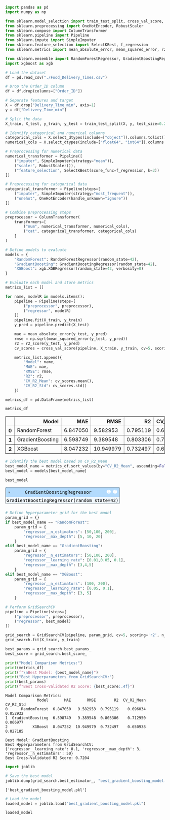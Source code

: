 ```python
import pandas as pd
import numpy as np

from sklearn.model_selection import train_test_split, cross_val_score, GridSearchCV
from sklearn.preprocessing import OneHotEncoder, RobustScaler
from sklearn.compose import ColumnTransformer
from sklearn.pipeline import Pipeline
from sklearn.impute import SimpleImputer
from sklearn.feature_selection import SelectKBest, f_regression
from sklearn.metrics import mean_absolute_error, mean_squared_error, r2_score

from sklearn.ensemble import RandomForestRegressor, GradientBoostingRegressor
import xgboost as xgb
```


```python
# Load the dataset
df = pd.read_csv("./Food_Delivery_Times.csv")
```


```python
# Drop the Order_ID column
df = df.drop(columns=["Order_ID"])

# Separate features and target
X = df.drop("Delivery_Time_min", axis=1)
y = df["Delivery_Time_min"]
```


```python
# Split the data
X_train, X_test, y_train, y_test = train_test_split(X, y, test_size=0.2, random_state=42)
```


```python
# Identify categorical and numerical columns
categorical_cols = X.select_dtypes(include=["object"]).columns.tolist()
numerical_cols = X.select_dtypes(include=["float64", "int64"]).columns.tolist()
```


```python
# Preprocessing for numerical data
numerical_transformer = Pipeline([
    ("imputer", SimpleImputer(strategy="mean")),
    ("scaler", RobustScaler()),
    ("feature_selection", SelectKBest(score_func=f_regression, k=3))
])

# Preprocessing for categorical data
categorical_transformer = Pipeline(steps=[
    ("imputer", SimpleImputer(strategy="most_frequent")),
    ("onehot", OneHotEncoder(handle_unknown="ignore"))
])
```


```python
# Combine preprocessing steps
preprocessor = ColumnTransformer(
    transformers=[
        ("num", numerical_transformer, numerical_cols),
        ("cat", categorical_transformer, categorical_cols)
    ]
)
```


```python
# Define models to evaluate
models = {
    "RandomForest": RandomForestRegressor(random_state=42),
    "GradientBoosting": GradientBoostingRegressor(random_state=42),
    "XGBoost": xgb.XGBRegressor(random_state=42, verbosity=0)
}
```


```python
# Evaluate each model and store metrics
metrics_list = []

for name, modelR in models.items():
    pipeline = Pipeline(steps=[
        ("preprocessor", preprocessor),
        ("regressor", modelR)
    ])
    pipeline.fit(X_train, y_train)
    y_pred = pipeline.predict(X_test)

    mae = mean_absolute_error(y_test, y_pred)
    rmse = np.sqrt(mean_squared_error(y_test, y_pred))
    r2 = r2_score(y_test, y_pred)
    cv_scores = cross_val_score(pipeline, X_train, y_train, cv=5, scoring='r2')

    metrics_list.append({
        "Model": name,
        "MAE": mae,
        "RMSE": rmse,
        "R2": r2,
        "CV_R2_Mean": cv_scores.mean(),
        "CV_R2_Std": cv_scores.std()
    })

metrics_df = pd.DataFrame(metrics_list)
```


```python
metrics_df
```




<div>
<style scoped>
    .dataframe tbody tr th:only-of-type {
        vertical-align: middle;
    }

    .dataframe tbody tr th {
        vertical-align: top;
    }

    .dataframe thead th {
        text-align: right;
    }
</style>
<table border="1" class="dataframe">
  <thead>
    <tr style="text-align: right;">
      <th></th>
      <th>Model</th>
      <th>MAE</th>
      <th>RMSE</th>
      <th>R2</th>
      <th>CV_R2_Mean</th>
      <th>CV_R2_Std</th>
    </tr>
  </thead>
  <tbody>
    <tr>
      <th>0</th>
      <td>RandomForest</td>
      <td>6.847050</td>
      <td>9.582953</td>
      <td>0.795119</td>
      <td>0.696034</td>
      <td>0.052932</td>
    </tr>
    <tr>
      <th>1</th>
      <td>GradientBoosting</td>
      <td>6.598749</td>
      <td>9.389548</td>
      <td>0.803306</td>
      <td>0.712950</td>
      <td>0.066977</td>
    </tr>
    <tr>
      <th>2</th>
      <td>XGBoost</td>
      <td>8.047232</td>
      <td>10.949979</td>
      <td>0.732497</td>
      <td>0.650938</td>
      <td>0.027185</td>
    </tr>
  </tbody>
</table>
</div>




```python
# Identify the best model based on CV_R2_Mean
best_model_name = metrics_df.sort_values(by="CV_R2_Mean", ascending=False).iloc[0]["Model"]
best_model = models[best_model_name]
```


```python
best_model
```




<style>#sk-container-id-1 {
  /* Definition of color scheme common for light and dark mode */
  --sklearn-color-text: #000;
  --sklearn-color-text-muted: #666;
  --sklearn-color-line: gray;
  /* Definition of color scheme for unfitted estimators */
  --sklearn-color-unfitted-level-0: #fff5e6;
  --sklearn-color-unfitted-level-1: #f6e4d2;
  --sklearn-color-unfitted-level-2: #ffe0b3;
  --sklearn-color-unfitted-level-3: chocolate;
  /* Definition of color scheme for fitted estimators */
  --sklearn-color-fitted-level-0: #f0f8ff;
  --sklearn-color-fitted-level-1: #d4ebff;
  --sklearn-color-fitted-level-2: #b3dbfd;
  --sklearn-color-fitted-level-3: cornflowerblue;

  /* Specific color for light theme */
  --sklearn-color-text-on-default-background: var(--sg-text-color, var(--theme-code-foreground, var(--jp-content-font-color1, black)));
  --sklearn-color-background: var(--sg-background-color, var(--theme-background, var(--jp-layout-color0, white)));
  --sklearn-color-border-box: var(--sg-text-color, var(--theme-code-foreground, var(--jp-content-font-color1, black)));
  --sklearn-color-icon: #696969;

  @media (prefers-color-scheme: dark) {
    /* Redefinition of color scheme for dark theme */
    --sklearn-color-text-on-default-background: var(--sg-text-color, var(--theme-code-foreground, var(--jp-content-font-color1, white)));
    --sklearn-color-background: var(--sg-background-color, var(--theme-background, var(--jp-layout-color0, #111)));
    --sklearn-color-border-box: var(--sg-text-color, var(--theme-code-foreground, var(--jp-content-font-color1, white)));
    --sklearn-color-icon: #878787;
  }
}

#sk-container-id-1 {
  color: var(--sklearn-color-text);
}

#sk-container-id-1 pre {
  padding: 0;
}

#sk-container-id-1 input.sk-hidden--visually {
  border: 0;
  clip: rect(1px 1px 1px 1px);
  clip: rect(1px, 1px, 1px, 1px);
  height: 1px;
  margin: -1px;
  overflow: hidden;
  padding: 0;
  position: absolute;
  width: 1px;
}

#sk-container-id-1 div.sk-dashed-wrapped {
  border: 1px dashed var(--sklearn-color-line);
  margin: 0 0.4em 0.5em 0.4em;
  box-sizing: border-box;
  padding-bottom: 0.4em;
  background-color: var(--sklearn-color-background);
}

#sk-container-id-1 div.sk-container {
  /* jupyter's `normalize.less` sets `[hidden] { display: none; }`
     but bootstrap.min.css set `[hidden] { display: none !important; }`
     so we also need the `!important` here to be able to override the
     default hidden behavior on the sphinx rendered scikit-learn.org.
     See: https://github.com/scikit-learn/scikit-learn/issues/21755 */
  display: inline-block !important;
  position: relative;
}

#sk-container-id-1 div.sk-text-repr-fallback {
  display: none;
}

div.sk-parallel-item,
div.sk-serial,
div.sk-item {
  /* draw centered vertical line to link estimators */
  background-image: linear-gradient(var(--sklearn-color-text-on-default-background), var(--sklearn-color-text-on-default-background));
  background-size: 2px 100%;
  background-repeat: no-repeat;
  background-position: center center;
}

/* Parallel-specific style estimator block */

#sk-container-id-1 div.sk-parallel-item::after {
  content: "";
  width: 100%;
  border-bottom: 2px solid var(--sklearn-color-text-on-default-background);
  flex-grow: 1;
}

#sk-container-id-1 div.sk-parallel {
  display: flex;
  align-items: stretch;
  justify-content: center;
  background-color: var(--sklearn-color-background);
  position: relative;
}

#sk-container-id-1 div.sk-parallel-item {
  display: flex;
  flex-direction: column;
}

#sk-container-id-1 div.sk-parallel-item:first-child::after {
  align-self: flex-end;
  width: 50%;
}

#sk-container-id-1 div.sk-parallel-item:last-child::after {
  align-self: flex-start;
  width: 50%;
}

#sk-container-id-1 div.sk-parallel-item:only-child::after {
  width: 0;
}

/* Serial-specific style estimator block */

#sk-container-id-1 div.sk-serial {
  display: flex;
  flex-direction: column;
  align-items: center;
  background-color: var(--sklearn-color-background);
  padding-right: 1em;
  padding-left: 1em;
}


/* Toggleable style: style used for estimator/Pipeline/ColumnTransformer box that is
clickable and can be expanded/collapsed.
- Pipeline and ColumnTransformer use this feature and define the default style
- Estimators will overwrite some part of the style using the `sk-estimator` class
*/

/* Pipeline and ColumnTransformer style (default) */

#sk-container-id-1 div.sk-toggleable {
  /* Default theme specific background. It is overwritten whether we have a
  specific estimator or a Pipeline/ColumnTransformer */
  background-color: var(--sklearn-color-background);
}

/* Toggleable label */
#sk-container-id-1 label.sk-toggleable__label {
  cursor: pointer;
  display: flex;
  width: 100%;
  margin-bottom: 0;
  padding: 0.5em;
  box-sizing: border-box;
  text-align: center;
  align-items: start;
  justify-content: space-between;
  gap: 0.5em;
}

#sk-container-id-1 label.sk-toggleable__label .caption {
  font-size: 0.6rem;
  font-weight: lighter;
  color: var(--sklearn-color-text-muted);
}

#sk-container-id-1 label.sk-toggleable__label-arrow:before {
  /* Arrow on the left of the label */
  content: "▸";
  float: left;
  margin-right: 0.25em;
  color: var(--sklearn-color-icon);
}

#sk-container-id-1 label.sk-toggleable__label-arrow:hover:before {
  color: var(--sklearn-color-text);
}

/* Toggleable content - dropdown */

#sk-container-id-1 div.sk-toggleable__content {
  max-height: 0;
  max-width: 0;
  overflow: hidden;
  text-align: left;
  /* unfitted */
  background-color: var(--sklearn-color-unfitted-level-0);
}

#sk-container-id-1 div.sk-toggleable__content.fitted {
  /* fitted */
  background-color: var(--sklearn-color-fitted-level-0);
}

#sk-container-id-1 div.sk-toggleable__content pre {
  margin: 0.2em;
  border-radius: 0.25em;
  color: var(--sklearn-color-text);
  /* unfitted */
  background-color: var(--sklearn-color-unfitted-level-0);
}

#sk-container-id-1 div.sk-toggleable__content.fitted pre {
  /* unfitted */
  background-color: var(--sklearn-color-fitted-level-0);
}

#sk-container-id-1 input.sk-toggleable__control:checked~div.sk-toggleable__content {
  /* Expand drop-down */
  max-height: 200px;
  max-width: 100%;
  overflow: auto;
}

#sk-container-id-1 input.sk-toggleable__control:checked~label.sk-toggleable__label-arrow:before {
  content: "▾";
}

/* Pipeline/ColumnTransformer-specific style */

#sk-container-id-1 div.sk-label input.sk-toggleable__control:checked~label.sk-toggleable__label {
  color: var(--sklearn-color-text);
  background-color: var(--sklearn-color-unfitted-level-2);
}

#sk-container-id-1 div.sk-label.fitted input.sk-toggleable__control:checked~label.sk-toggleable__label {
  background-color: var(--sklearn-color-fitted-level-2);
}

/* Estimator-specific style */

/* Colorize estimator box */
#sk-container-id-1 div.sk-estimator input.sk-toggleable__control:checked~label.sk-toggleable__label {
  /* unfitted */
  background-color: var(--sklearn-color-unfitted-level-2);
}

#sk-container-id-1 div.sk-estimator.fitted input.sk-toggleable__control:checked~label.sk-toggleable__label {
  /* fitted */
  background-color: var(--sklearn-color-fitted-level-2);
}

#sk-container-id-1 div.sk-label label.sk-toggleable__label,
#sk-container-id-1 div.sk-label label {
  /* The background is the default theme color */
  color: var(--sklearn-color-text-on-default-background);
}

/* On hover, darken the color of the background */
#sk-container-id-1 div.sk-label:hover label.sk-toggleable__label {
  color: var(--sklearn-color-text);
  background-color: var(--sklearn-color-unfitted-level-2);
}

/* Label box, darken color on hover, fitted */
#sk-container-id-1 div.sk-label.fitted:hover label.sk-toggleable__label.fitted {
  color: var(--sklearn-color-text);
  background-color: var(--sklearn-color-fitted-level-2);
}

/* Estimator label */

#sk-container-id-1 div.sk-label label {
  font-family: monospace;
  font-weight: bold;
  display: inline-block;
  line-height: 1.2em;
}

#sk-container-id-1 div.sk-label-container {
  text-align: center;
}

/* Estimator-specific */
#sk-container-id-1 div.sk-estimator {
  font-family: monospace;
  border: 1px dotted var(--sklearn-color-border-box);
  border-radius: 0.25em;
  box-sizing: border-box;
  margin-bottom: 0.5em;
  /* unfitted */
  background-color: var(--sklearn-color-unfitted-level-0);
}

#sk-container-id-1 div.sk-estimator.fitted {
  /* fitted */
  background-color: var(--sklearn-color-fitted-level-0);
}

/* on hover */
#sk-container-id-1 div.sk-estimator:hover {
  /* unfitted */
  background-color: var(--sklearn-color-unfitted-level-2);
}

#sk-container-id-1 div.sk-estimator.fitted:hover {
  /* fitted */
  background-color: var(--sklearn-color-fitted-level-2);
}

/* Specification for estimator info (e.g. "i" and "?") */

/* Common style for "i" and "?" */

.sk-estimator-doc-link,
a:link.sk-estimator-doc-link,
a:visited.sk-estimator-doc-link {
  float: right;
  font-size: smaller;
  line-height: 1em;
  font-family: monospace;
  background-color: var(--sklearn-color-background);
  border-radius: 1em;
  height: 1em;
  width: 1em;
  text-decoration: none !important;
  margin-left: 0.5em;
  text-align: center;
  /* unfitted */
  border: var(--sklearn-color-unfitted-level-1) 1pt solid;
  color: var(--sklearn-color-unfitted-level-1);
}

.sk-estimator-doc-link.fitted,
a:link.sk-estimator-doc-link.fitted,
a:visited.sk-estimator-doc-link.fitted {
  /* fitted */
  border: var(--sklearn-color-fitted-level-1) 1pt solid;
  color: var(--sklearn-color-fitted-level-1);
}

/* On hover */
div.sk-estimator:hover .sk-estimator-doc-link:hover,
.sk-estimator-doc-link:hover,
div.sk-label-container:hover .sk-estimator-doc-link:hover,
.sk-estimator-doc-link:hover {
  /* unfitted */
  background-color: var(--sklearn-color-unfitted-level-3);
  color: var(--sklearn-color-background);
  text-decoration: none;
}

div.sk-estimator.fitted:hover .sk-estimator-doc-link.fitted:hover,
.sk-estimator-doc-link.fitted:hover,
div.sk-label-container:hover .sk-estimator-doc-link.fitted:hover,
.sk-estimator-doc-link.fitted:hover {
  /* fitted */
  background-color: var(--sklearn-color-fitted-level-3);
  color: var(--sklearn-color-background);
  text-decoration: none;
}

/* Span, style for the box shown on hovering the info icon */
.sk-estimator-doc-link span {
  display: none;
  z-index: 9999;
  position: relative;
  font-weight: normal;
  right: .2ex;
  padding: .5ex;
  margin: .5ex;
  width: min-content;
  min-width: 20ex;
  max-width: 50ex;
  color: var(--sklearn-color-text);
  box-shadow: 2pt 2pt 4pt #999;
  /* unfitted */
  background: var(--sklearn-color-unfitted-level-0);
  border: .5pt solid var(--sklearn-color-unfitted-level-3);
}

.sk-estimator-doc-link.fitted span {
  /* fitted */
  background: var(--sklearn-color-fitted-level-0);
  border: var(--sklearn-color-fitted-level-3);
}

.sk-estimator-doc-link:hover span {
  display: block;
}

/* "?"-specific style due to the `<a>` HTML tag */

#sk-container-id-1 a.estimator_doc_link {
  float: right;
  font-size: 1rem;
  line-height: 1em;
  font-family: monospace;
  background-color: var(--sklearn-color-background);
  border-radius: 1rem;
  height: 1rem;
  width: 1rem;
  text-decoration: none;
  /* unfitted */
  color: var(--sklearn-color-unfitted-level-1);
  border: var(--sklearn-color-unfitted-level-1) 1pt solid;
}

#sk-container-id-1 a.estimator_doc_link.fitted {
  /* fitted */
  border: var(--sklearn-color-fitted-level-1) 1pt solid;
  color: var(--sklearn-color-fitted-level-1);
}

/* On hover */
#sk-container-id-1 a.estimator_doc_link:hover {
  /* unfitted */
  background-color: var(--sklearn-color-unfitted-level-3);
  color: var(--sklearn-color-background);
  text-decoration: none;
}

#sk-container-id-1 a.estimator_doc_link.fitted:hover {
  /* fitted */
  background-color: var(--sklearn-color-fitted-level-3);
}
</style><div id="sk-container-id-1" class="sk-top-container"><div class="sk-text-repr-fallback"><pre>GradientBoostingRegressor(random_state=42)</pre><b>In a Jupyter environment, please rerun this cell to show the HTML representation or trust the notebook. <br />On GitHub, the HTML representation is unable to render, please try loading this page with nbviewer.org.</b></div><div class="sk-container" hidden><div class="sk-item"><div class="sk-estimator fitted sk-toggleable"><input class="sk-toggleable__control sk-hidden--visually" id="sk-estimator-id-1" type="checkbox" checked><label for="sk-estimator-id-1" class="sk-toggleable__label fitted sk-toggleable__label-arrow"><div><div>GradientBoostingRegressor</div></div><div><a class="sk-estimator-doc-link fitted" rel="noreferrer" target="_blank" href="https://scikit-learn.org/1.6/modules/generated/sklearn.ensemble.GradientBoostingRegressor.html">?<span>Documentation for GradientBoostingRegressor</span></a><span class="sk-estimator-doc-link fitted">i<span>Fitted</span></span></div></label><div class="sk-toggleable__content fitted"><pre>GradientBoostingRegressor(random_state=42)</pre></div> </div></div></div></div>




```python
# Define hyperparameter grid for the best model
param_grid = {}
if best_model_name == "RandomForest":
    param_grid = {
        "regressor__n_estimators": [50,100, 200],
        "regressor__max_depth": [5, 10, 20]
    }
elif best_model_name == "GradientBoosting":
    param_grid = {
        "regressor__n_estimators": [50,100, 200],
        "regressor__learning_rate": [0.01,0.05, 0.1],
        "regressor__max_depth": [3,4,5]
    }
elif best_model_name == "XGBoost":
    param_grid = {
        "regressor__n_estimators": [100, 200],
        "regressor__learning_rate": [0.05, 0.1],
        "regressor__max_depth": [3, 5]
    }
```


```python
# Perform GridSearchCV
pipeline = Pipeline(steps=[
    ("preprocessor", preprocessor),
    ("regressor", best_model)
])
```


```python
grid_search = GridSearchCV(pipeline, param_grid, cv=5, scoring='r2', n_jobs=-1)
grid_search.fit(X_train, y_train)

best_params = grid_search.best_params_
best_score = grid_search.best_score_
```


```python
print("Model Comparison Metrics:")
print(metrics_df)
print(f"\nBest Model: {best_model_name}")
print("Best Hyperparameters from GridSearchCV:")
print(best_params)
print(f"Best Cross-Validated R2 Score: {best_score:.4f}")


```

    Model Comparison Metrics:
                  Model       MAE       RMSE        R2  CV_R2_Mean  CV_R2_Std
    0      RandomForest  6.847050   9.582953  0.795119    0.696034   0.052932
    1  GradientBoosting  6.598749   9.389548  0.803306    0.712950   0.066977
    2           XGBoost  8.047232  10.949979  0.732497    0.650938   0.027185
    
    Best Model: GradientBoosting
    Best Hyperparameters from GridSearchCV:
    {'regressor__learning_rate': 0.1, 'regressor__max_depth': 3, 'regressor__n_estimators': 50}
    Best Cross-Validated R2 Score: 0.7204
    


```python
import joblib

# Save the best model
joblib.dump(grid_search.best_estimator_, "best_gradient_boosting_model.pkl")
```




    ['best_gradient_boosting_model.pkl']




```python
# Load the model
loaded_model = joblib.load("best_gradient_boosting_model.pkl")
```


```python
loaded_model
```




<style>#sk-container-id-2 {
  /* Definition of color scheme common for light and dark mode */
  --sklearn-color-text: #000;
  --sklearn-color-text-muted: #666;
  --sklearn-color-line: gray;
  /* Definition of color scheme for unfitted estimators */
  --sklearn-color-unfitted-level-0: #fff5e6;
  --sklearn-color-unfitted-level-1: #f6e4d2;
  --sklearn-color-unfitted-level-2: #ffe0b3;
  --sklearn-color-unfitted-level-3: chocolate;
  /* Definition of color scheme for fitted estimators */
  --sklearn-color-fitted-level-0: #f0f8ff;
  --sklearn-color-fitted-level-1: #d4ebff;
  --sklearn-color-fitted-level-2: #b3dbfd;
  --sklearn-color-fitted-level-3: cornflowerblue;

  /* Specific color for light theme */
  --sklearn-color-text-on-default-background: var(--sg-text-color, var(--theme-code-foreground, var(--jp-content-font-color1, black)));
  --sklearn-color-background: var(--sg-background-color, var(--theme-background, var(--jp-layout-color0, white)));
  --sklearn-color-border-box: var(--sg-text-color, var(--theme-code-foreground, var(--jp-content-font-color1, black)));
  --sklearn-color-icon: #696969;

  @media (prefers-color-scheme: dark) {
    /* Redefinition of color scheme for dark theme */
    --sklearn-color-text-on-default-background: var(--sg-text-color, var(--theme-code-foreground, var(--jp-content-font-color1, white)));
    --sklearn-color-background: var(--sg-background-color, var(--theme-background, var(--jp-layout-color0, #111)));
    --sklearn-color-border-box: var(--sg-text-color, var(--theme-code-foreground, var(--jp-content-font-color1, white)));
    --sklearn-color-icon: #878787;
  }
}

#sk-container-id-2 {
  color: var(--sklearn-color-text);
}

#sk-container-id-2 pre {
  padding: 0;
}

#sk-container-id-2 input.sk-hidden--visually {
  border: 0;
  clip: rect(1px 1px 1px 1px);
  clip: rect(1px, 1px, 1px, 1px);
  height: 1px;
  margin: -1px;
  overflow: hidden;
  padding: 0;
  position: absolute;
  width: 1px;
}

#sk-container-id-2 div.sk-dashed-wrapped {
  border: 1px dashed var(--sklearn-color-line);
  margin: 0 0.4em 0.5em 0.4em;
  box-sizing: border-box;
  padding-bottom: 0.4em;
  background-color: var(--sklearn-color-background);
}

#sk-container-id-2 div.sk-container {
  /* jupyter's `normalize.less` sets `[hidden] { display: none; }`
     but bootstrap.min.css set `[hidden] { display: none !important; }`
     so we also need the `!important` here to be able to override the
     default hidden behavior on the sphinx rendered scikit-learn.org.
     See: https://github.com/scikit-learn/scikit-learn/issues/21755 */
  display: inline-block !important;
  position: relative;
}

#sk-container-id-2 div.sk-text-repr-fallback {
  display: none;
}

div.sk-parallel-item,
div.sk-serial,
div.sk-item {
  /* draw centered vertical line to link estimators */
  background-image: linear-gradient(var(--sklearn-color-text-on-default-background), var(--sklearn-color-text-on-default-background));
  background-size: 2px 100%;
  background-repeat: no-repeat;
  background-position: center center;
}

/* Parallel-specific style estimator block */

#sk-container-id-2 div.sk-parallel-item::after {
  content: "";
  width: 100%;
  border-bottom: 2px solid var(--sklearn-color-text-on-default-background);
  flex-grow: 1;
}

#sk-container-id-2 div.sk-parallel {
  display: flex;
  align-items: stretch;
  justify-content: center;
  background-color: var(--sklearn-color-background);
  position: relative;
}

#sk-container-id-2 div.sk-parallel-item {
  display: flex;
  flex-direction: column;
}

#sk-container-id-2 div.sk-parallel-item:first-child::after {
  align-self: flex-end;
  width: 50%;
}

#sk-container-id-2 div.sk-parallel-item:last-child::after {
  align-self: flex-start;
  width: 50%;
}

#sk-container-id-2 div.sk-parallel-item:only-child::after {
  width: 0;
}

/* Serial-specific style estimator block */

#sk-container-id-2 div.sk-serial {
  display: flex;
  flex-direction: column;
  align-items: center;
  background-color: var(--sklearn-color-background);
  padding-right: 1em;
  padding-left: 1em;
}


/* Toggleable style: style used for estimator/Pipeline/ColumnTransformer box that is
clickable and can be expanded/collapsed.
- Pipeline and ColumnTransformer use this feature and define the default style
- Estimators will overwrite some part of the style using the `sk-estimator` class
*/

/* Pipeline and ColumnTransformer style (default) */

#sk-container-id-2 div.sk-toggleable {
  /* Default theme specific background. It is overwritten whether we have a
  specific estimator or a Pipeline/ColumnTransformer */
  background-color: var(--sklearn-color-background);
}

/* Toggleable label */
#sk-container-id-2 label.sk-toggleable__label {
  cursor: pointer;
  display: flex;
  width: 100%;
  margin-bottom: 0;
  padding: 0.5em;
  box-sizing: border-box;
  text-align: center;
  align-items: start;
  justify-content: space-between;
  gap: 0.5em;
}

#sk-container-id-2 label.sk-toggleable__label .caption {
  font-size: 0.6rem;
  font-weight: lighter;
  color: var(--sklearn-color-text-muted);
}

#sk-container-id-2 label.sk-toggleable__label-arrow:before {
  /* Arrow on the left of the label */
  content: "▸";
  float: left;
  margin-right: 0.25em;
  color: var(--sklearn-color-icon);
}

#sk-container-id-2 label.sk-toggleable__label-arrow:hover:before {
  color: var(--sklearn-color-text);
}

/* Toggleable content - dropdown */

#sk-container-id-2 div.sk-toggleable__content {
  max-height: 0;
  max-width: 0;
  overflow: hidden;
  text-align: left;
  /* unfitted */
  background-color: var(--sklearn-color-unfitted-level-0);
}

#sk-container-id-2 div.sk-toggleable__content.fitted {
  /* fitted */
  background-color: var(--sklearn-color-fitted-level-0);
}

#sk-container-id-2 div.sk-toggleable__content pre {
  margin: 0.2em;
  border-radius: 0.25em;
  color: var(--sklearn-color-text);
  /* unfitted */
  background-color: var(--sklearn-color-unfitted-level-0);
}

#sk-container-id-2 div.sk-toggleable__content.fitted pre {
  /* unfitted */
  background-color: var(--sklearn-color-fitted-level-0);
}

#sk-container-id-2 input.sk-toggleable__control:checked~div.sk-toggleable__content {
  /* Expand drop-down */
  max-height: 200px;
  max-width: 100%;
  overflow: auto;
}

#sk-container-id-2 input.sk-toggleable__control:checked~label.sk-toggleable__label-arrow:before {
  content: "▾";
}

/* Pipeline/ColumnTransformer-specific style */

#sk-container-id-2 div.sk-label input.sk-toggleable__control:checked~label.sk-toggleable__label {
  color: var(--sklearn-color-text);
  background-color: var(--sklearn-color-unfitted-level-2);
}

#sk-container-id-2 div.sk-label.fitted input.sk-toggleable__control:checked~label.sk-toggleable__label {
  background-color: var(--sklearn-color-fitted-level-2);
}

/* Estimator-specific style */

/* Colorize estimator box */
#sk-container-id-2 div.sk-estimator input.sk-toggleable__control:checked~label.sk-toggleable__label {
  /* unfitted */
  background-color: var(--sklearn-color-unfitted-level-2);
}

#sk-container-id-2 div.sk-estimator.fitted input.sk-toggleable__control:checked~label.sk-toggleable__label {
  /* fitted */
  background-color: var(--sklearn-color-fitted-level-2);
}

#sk-container-id-2 div.sk-label label.sk-toggleable__label,
#sk-container-id-2 div.sk-label label {
  /* The background is the default theme color */
  color: var(--sklearn-color-text-on-default-background);
}

/* On hover, darken the color of the background */
#sk-container-id-2 div.sk-label:hover label.sk-toggleable__label {
  color: var(--sklearn-color-text);
  background-color: var(--sklearn-color-unfitted-level-2);
}

/* Label box, darken color on hover, fitted */
#sk-container-id-2 div.sk-label.fitted:hover label.sk-toggleable__label.fitted {
  color: var(--sklearn-color-text);
  background-color: var(--sklearn-color-fitted-level-2);
}

/* Estimator label */

#sk-container-id-2 div.sk-label label {
  font-family: monospace;
  font-weight: bold;
  display: inline-block;
  line-height: 1.2em;
}

#sk-container-id-2 div.sk-label-container {
  text-align: center;
}

/* Estimator-specific */
#sk-container-id-2 div.sk-estimator {
  font-family: monospace;
  border: 1px dotted var(--sklearn-color-border-box);
  border-radius: 0.25em;
  box-sizing: border-box;
  margin-bottom: 0.5em;
  /* unfitted */
  background-color: var(--sklearn-color-unfitted-level-0);
}

#sk-container-id-2 div.sk-estimator.fitted {
  /* fitted */
  background-color: var(--sklearn-color-fitted-level-0);
}

/* on hover */
#sk-container-id-2 div.sk-estimator:hover {
  /* unfitted */
  background-color: var(--sklearn-color-unfitted-level-2);
}

#sk-container-id-2 div.sk-estimator.fitted:hover {
  /* fitted */
  background-color: var(--sklearn-color-fitted-level-2);
}

/* Specification for estimator info (e.g. "i" and "?") */

/* Common style for "i" and "?" */

.sk-estimator-doc-link,
a:link.sk-estimator-doc-link,
a:visited.sk-estimator-doc-link {
  float: right;
  font-size: smaller;
  line-height: 1em;
  font-family: monospace;
  background-color: var(--sklearn-color-background);
  border-radius: 1em;
  height: 1em;
  width: 1em;
  text-decoration: none !important;
  margin-left: 0.5em;
  text-align: center;
  /* unfitted */
  border: var(--sklearn-color-unfitted-level-1) 1pt solid;
  color: var(--sklearn-color-unfitted-level-1);
}

.sk-estimator-doc-link.fitted,
a:link.sk-estimator-doc-link.fitted,
a:visited.sk-estimator-doc-link.fitted {
  /* fitted */
  border: var(--sklearn-color-fitted-level-1) 1pt solid;
  color: var(--sklearn-color-fitted-level-1);
}

/* On hover */
div.sk-estimator:hover .sk-estimator-doc-link:hover,
.sk-estimator-doc-link:hover,
div.sk-label-container:hover .sk-estimator-doc-link:hover,
.sk-estimator-doc-link:hover {
  /* unfitted */
  background-color: var(--sklearn-color-unfitted-level-3);
  color: var(--sklearn-color-background);
  text-decoration: none;
}

div.sk-estimator.fitted:hover .sk-estimator-doc-link.fitted:hover,
.sk-estimator-doc-link.fitted:hover,
div.sk-label-container:hover .sk-estimator-doc-link.fitted:hover,
.sk-estimator-doc-link.fitted:hover {
  /* fitted */
  background-color: var(--sklearn-color-fitted-level-3);
  color: var(--sklearn-color-background);
  text-decoration: none;
}

/* Span, style for the box shown on hovering the info icon */
.sk-estimator-doc-link span {
  display: none;
  z-index: 9999;
  position: relative;
  font-weight: normal;
  right: .2ex;
  padding: .5ex;
  margin: .5ex;
  width: min-content;
  min-width: 20ex;
  max-width: 50ex;
  color: var(--sklearn-color-text);
  box-shadow: 2pt 2pt 4pt #999;
  /* unfitted */
  background: var(--sklearn-color-unfitted-level-0);
  border: .5pt solid var(--sklearn-color-unfitted-level-3);
}

.sk-estimator-doc-link.fitted span {
  /* fitted */
  background: var(--sklearn-color-fitted-level-0);
  border: var(--sklearn-color-fitted-level-3);
}

.sk-estimator-doc-link:hover span {
  display: block;
}

/* "?"-specific style due to the `<a>` HTML tag */

#sk-container-id-2 a.estimator_doc_link {
  float: right;
  font-size: 1rem;
  line-height: 1em;
  font-family: monospace;
  background-color: var(--sklearn-color-background);
  border-radius: 1rem;
  height: 1rem;
  width: 1rem;
  text-decoration: none;
  /* unfitted */
  color: var(--sklearn-color-unfitted-level-1);
  border: var(--sklearn-color-unfitted-level-1) 1pt solid;
}

#sk-container-id-2 a.estimator_doc_link.fitted {
  /* fitted */
  border: var(--sklearn-color-fitted-level-1) 1pt solid;
  color: var(--sklearn-color-fitted-level-1);
}

/* On hover */
#sk-container-id-2 a.estimator_doc_link:hover {
  /* unfitted */
  background-color: var(--sklearn-color-unfitted-level-3);
  color: var(--sklearn-color-background);
  text-decoration: none;
}

#sk-container-id-2 a.estimator_doc_link.fitted:hover {
  /* fitted */
  background-color: var(--sklearn-color-fitted-level-3);
}
</style><div id="sk-container-id-2" class="sk-top-container"><div class="sk-text-repr-fallback"><pre>Pipeline(steps=[(&#x27;preprocessor&#x27;,
                 ColumnTransformer(transformers=[(&#x27;num&#x27;,
                                                  Pipeline(steps=[(&#x27;imputer&#x27;,
                                                                   SimpleImputer()),
                                                                  (&#x27;scaler&#x27;,
                                                                   RobustScaler()),
                                                                  (&#x27;feature_selection&#x27;,
                                                                   SelectKBest(k=3,
                                                                               score_func=&lt;function f_regression at 0x0000015109BFF240&gt;))]),
                                                  [&#x27;Distance_km&#x27;,
                                                   &#x27;Preparation_Time_min&#x27;,
                                                   &#x27;Courier_Experience_yrs&#x27;]),
                                                 (&#x27;cat&#x27;,
                                                  Pipeline(steps=[(&#x27;imputer&#x27;,
                                                                   SimpleImputer(strategy=&#x27;most_frequent&#x27;)),
                                                                  (&#x27;onehot&#x27;,
                                                                   OneHotEncoder(handle_unknown=&#x27;ignore&#x27;))]),
                                                  [&#x27;Weather&#x27;, &#x27;Traffic_Level&#x27;,
                                                   &#x27;Time_of_Day&#x27;,
                                                   &#x27;Vehicle_Type&#x27;])])),
                (&#x27;regressor&#x27;,
                 GradientBoostingRegressor(n_estimators=50, random_state=42))])</pre><b>In a Jupyter environment, please rerun this cell to show the HTML representation or trust the notebook. <br />On GitHub, the HTML representation is unable to render, please try loading this page with nbviewer.org.</b></div><div class="sk-container" hidden><div class="sk-item sk-dashed-wrapped"><div class="sk-label-container"><div class="sk-label fitted sk-toggleable"><input class="sk-toggleable__control sk-hidden--visually" id="sk-estimator-id-2" type="checkbox" ><label for="sk-estimator-id-2" class="sk-toggleable__label fitted sk-toggleable__label-arrow"><div><div>Pipeline</div></div><div><a class="sk-estimator-doc-link fitted" rel="noreferrer" target="_blank" href="https://scikit-learn.org/1.6/modules/generated/sklearn.pipeline.Pipeline.html">?<span>Documentation for Pipeline</span></a><span class="sk-estimator-doc-link fitted">i<span>Fitted</span></span></div></label><div class="sk-toggleable__content fitted"><pre>Pipeline(steps=[(&#x27;preprocessor&#x27;,
                 ColumnTransformer(transformers=[(&#x27;num&#x27;,
                                                  Pipeline(steps=[(&#x27;imputer&#x27;,
                                                                   SimpleImputer()),
                                                                  (&#x27;scaler&#x27;,
                                                                   RobustScaler()),
                                                                  (&#x27;feature_selection&#x27;,
                                                                   SelectKBest(k=3,
                                                                               score_func=&lt;function f_regression at 0x0000015109BFF240&gt;))]),
                                                  [&#x27;Distance_km&#x27;,
                                                   &#x27;Preparation_Time_min&#x27;,
                                                   &#x27;Courier_Experience_yrs&#x27;]),
                                                 (&#x27;cat&#x27;,
                                                  Pipeline(steps=[(&#x27;imputer&#x27;,
                                                                   SimpleImputer(strategy=&#x27;most_frequent&#x27;)),
                                                                  (&#x27;onehot&#x27;,
                                                                   OneHotEncoder(handle_unknown=&#x27;ignore&#x27;))]),
                                                  [&#x27;Weather&#x27;, &#x27;Traffic_Level&#x27;,
                                                   &#x27;Time_of_Day&#x27;,
                                                   &#x27;Vehicle_Type&#x27;])])),
                (&#x27;regressor&#x27;,
                 GradientBoostingRegressor(n_estimators=50, random_state=42))])</pre></div> </div></div><div class="sk-serial"><div class="sk-item sk-dashed-wrapped"><div class="sk-label-container"><div class="sk-label fitted sk-toggleable"><input class="sk-toggleable__control sk-hidden--visually" id="sk-estimator-id-3" type="checkbox" ><label for="sk-estimator-id-3" class="sk-toggleable__label fitted sk-toggleable__label-arrow"><div><div>preprocessor: ColumnTransformer</div></div><div><a class="sk-estimator-doc-link fitted" rel="noreferrer" target="_blank" href="https://scikit-learn.org/1.6/modules/generated/sklearn.compose.ColumnTransformer.html">?<span>Documentation for preprocessor: ColumnTransformer</span></a></div></label><div class="sk-toggleable__content fitted"><pre>ColumnTransformer(transformers=[(&#x27;num&#x27;,
                                 Pipeline(steps=[(&#x27;imputer&#x27;, SimpleImputer()),
                                                 (&#x27;scaler&#x27;, RobustScaler()),
                                                 (&#x27;feature_selection&#x27;,
                                                  SelectKBest(k=3,
                                                              score_func=&lt;function f_regression at 0x0000015109BFF240&gt;))]),
                                 [&#x27;Distance_km&#x27;, &#x27;Preparation_Time_min&#x27;,
                                  &#x27;Courier_Experience_yrs&#x27;]),
                                (&#x27;cat&#x27;,
                                 Pipeline(steps=[(&#x27;imputer&#x27;,
                                                  SimpleImputer(strategy=&#x27;most_frequent&#x27;)),
                                                 (&#x27;onehot&#x27;,
                                                  OneHotEncoder(handle_unknown=&#x27;ignore&#x27;))]),
                                 [&#x27;Weather&#x27;, &#x27;Traffic_Level&#x27;, &#x27;Time_of_Day&#x27;,
                                  &#x27;Vehicle_Type&#x27;])])</pre></div> </div></div><div class="sk-parallel"><div class="sk-parallel-item"><div class="sk-item"><div class="sk-label-container"><div class="sk-label fitted sk-toggleable"><input class="sk-toggleable__control sk-hidden--visually" id="sk-estimator-id-4" type="checkbox" ><label for="sk-estimator-id-4" class="sk-toggleable__label fitted sk-toggleable__label-arrow"><div><div>num</div></div></label><div class="sk-toggleable__content fitted"><pre>[&#x27;Distance_km&#x27;, &#x27;Preparation_Time_min&#x27;, &#x27;Courier_Experience_yrs&#x27;]</pre></div> </div></div><div class="sk-serial"><div class="sk-item"><div class="sk-serial"><div class="sk-item"><div class="sk-estimator fitted sk-toggleable"><input class="sk-toggleable__control sk-hidden--visually" id="sk-estimator-id-5" type="checkbox" ><label for="sk-estimator-id-5" class="sk-toggleable__label fitted sk-toggleable__label-arrow"><div><div>SimpleImputer</div></div><div><a class="sk-estimator-doc-link fitted" rel="noreferrer" target="_blank" href="https://scikit-learn.org/1.6/modules/generated/sklearn.impute.SimpleImputer.html">?<span>Documentation for SimpleImputer</span></a></div></label><div class="sk-toggleable__content fitted"><pre>SimpleImputer()</pre></div> </div></div><div class="sk-item"><div class="sk-estimator fitted sk-toggleable"><input class="sk-toggleable__control sk-hidden--visually" id="sk-estimator-id-6" type="checkbox" ><label for="sk-estimator-id-6" class="sk-toggleable__label fitted sk-toggleable__label-arrow"><div><div>RobustScaler</div></div><div><a class="sk-estimator-doc-link fitted" rel="noreferrer" target="_blank" href="https://scikit-learn.org/1.6/modules/generated/sklearn.preprocessing.RobustScaler.html">?<span>Documentation for RobustScaler</span></a></div></label><div class="sk-toggleable__content fitted"><pre>RobustScaler()</pre></div> </div></div><div class="sk-item"><div class="sk-estimator fitted sk-toggleable"><input class="sk-toggleable__control sk-hidden--visually" id="sk-estimator-id-7" type="checkbox" ><label for="sk-estimator-id-7" class="sk-toggleable__label fitted sk-toggleable__label-arrow"><div><div>SelectKBest</div></div><div><a class="sk-estimator-doc-link fitted" rel="noreferrer" target="_blank" href="https://scikit-learn.org/1.6/modules/generated/sklearn.feature_selection.SelectKBest.html">?<span>Documentation for SelectKBest</span></a></div></label><div class="sk-toggleable__content fitted"><pre>SelectKBest(k=3, score_func=&lt;function f_regression at 0x0000015109BFF240&gt;)</pre></div> </div></div></div></div></div></div></div><div class="sk-parallel-item"><div class="sk-item"><div class="sk-label-container"><div class="sk-label fitted sk-toggleable"><input class="sk-toggleable__control sk-hidden--visually" id="sk-estimator-id-8" type="checkbox" ><label for="sk-estimator-id-8" class="sk-toggleable__label fitted sk-toggleable__label-arrow"><div><div>cat</div></div></label><div class="sk-toggleable__content fitted"><pre>[&#x27;Weather&#x27;, &#x27;Traffic_Level&#x27;, &#x27;Time_of_Day&#x27;, &#x27;Vehicle_Type&#x27;]</pre></div> </div></div><div class="sk-serial"><div class="sk-item"><div class="sk-serial"><div class="sk-item"><div class="sk-estimator fitted sk-toggleable"><input class="sk-toggleable__control sk-hidden--visually" id="sk-estimator-id-9" type="checkbox" ><label for="sk-estimator-id-9" class="sk-toggleable__label fitted sk-toggleable__label-arrow"><div><div>SimpleImputer</div></div><div><a class="sk-estimator-doc-link fitted" rel="noreferrer" target="_blank" href="https://scikit-learn.org/1.6/modules/generated/sklearn.impute.SimpleImputer.html">?<span>Documentation for SimpleImputer</span></a></div></label><div class="sk-toggleable__content fitted"><pre>SimpleImputer(strategy=&#x27;most_frequent&#x27;)</pre></div> </div></div><div class="sk-item"><div class="sk-estimator fitted sk-toggleable"><input class="sk-toggleable__control sk-hidden--visually" id="sk-estimator-id-10" type="checkbox" ><label for="sk-estimator-id-10" class="sk-toggleable__label fitted sk-toggleable__label-arrow"><div><div>OneHotEncoder</div></div><div><a class="sk-estimator-doc-link fitted" rel="noreferrer" target="_blank" href="https://scikit-learn.org/1.6/modules/generated/sklearn.preprocessing.OneHotEncoder.html">?<span>Documentation for OneHotEncoder</span></a></div></label><div class="sk-toggleable__content fitted"><pre>OneHotEncoder(handle_unknown=&#x27;ignore&#x27;)</pre></div> </div></div></div></div></div></div></div></div></div><div class="sk-item"><div class="sk-estimator fitted sk-toggleable"><input class="sk-toggleable__control sk-hidden--visually" id="sk-estimator-id-11" type="checkbox" ><label for="sk-estimator-id-11" class="sk-toggleable__label fitted sk-toggleable__label-arrow"><div><div>GradientBoostingRegressor</div></div><div><a class="sk-estimator-doc-link fitted" rel="noreferrer" target="_blank" href="https://scikit-learn.org/1.6/modules/generated/sklearn.ensemble.GradientBoostingRegressor.html">?<span>Documentation for GradientBoostingRegressor</span></a></div></label><div class="sk-toggleable__content fitted"><pre>GradientBoostingRegressor(n_estimators=50, random_state=42)</pre></div> </div></div></div></div></div></div>




```python
X_test
```




<div>
<style scoped>
    .dataframe tbody tr th:only-of-type {
        vertical-align: middle;
    }

    .dataframe tbody tr th {
        vertical-align: top;
    }

    .dataframe thead th {
        text-align: right;
    }
</style>
<table border="1" class="dataframe">
  <thead>
    <tr style="text-align: right;">
      <th></th>
      <th>Distance_km</th>
      <th>Weather</th>
      <th>Traffic_Level</th>
      <th>Time_of_Day</th>
      <th>Vehicle_Type</th>
      <th>Preparation_Time_min</th>
      <th>Courier_Experience_yrs</th>
    </tr>
  </thead>
  <tbody>
    <tr>
      <th>521</th>
      <td>5.30</td>
      <td>Clear</td>
      <td>Low</td>
      <td>Evening</td>
      <td>Bike</td>
      <td>16</td>
      <td>5.0</td>
    </tr>
    <tr>
      <th>737</th>
      <td>10.46</td>
      <td>Clear</td>
      <td>NaN</td>
      <td>Evening</td>
      <td>Bike</td>
      <td>25</td>
      <td>3.0</td>
    </tr>
    <tr>
      <th>740</th>
      <td>4.04</td>
      <td>Rainy</td>
      <td>High</td>
      <td>Evening</td>
      <td>Bike</td>
      <td>14</td>
      <td>6.0</td>
    </tr>
    <tr>
      <th>660</th>
      <td>3.33</td>
      <td>NaN</td>
      <td>Medium</td>
      <td>Evening</td>
      <td>Scooter</td>
      <td>24</td>
      <td>2.0</td>
    </tr>
    <tr>
      <th>411</th>
      <td>17.44</td>
      <td>NaN</td>
      <td>Low</td>
      <td>Night</td>
      <td>Car</td>
      <td>23</td>
      <td>0.0</td>
    </tr>
    <tr>
      <th>...</th>
      <td>...</td>
      <td>...</td>
      <td>...</td>
      <td>...</td>
      <td>...</td>
      <td>...</td>
      <td>...</td>
    </tr>
    <tr>
      <th>408</th>
      <td>15.62</td>
      <td>Rainy</td>
      <td>Medium</td>
      <td>Afternoon</td>
      <td>Scooter</td>
      <td>23</td>
      <td>7.0</td>
    </tr>
    <tr>
      <th>332</th>
      <td>1.80</td>
      <td>Clear</td>
      <td>NaN</td>
      <td>Night</td>
      <td>Bike</td>
      <td>14</td>
      <td>1.0</td>
    </tr>
    <tr>
      <th>208</th>
      <td>7.39</td>
      <td>Rainy</td>
      <td>Medium</td>
      <td>Morning</td>
      <td>Scooter</td>
      <td>25</td>
      <td>6.0</td>
    </tr>
    <tr>
      <th>613</th>
      <td>9.70</td>
      <td>Snowy</td>
      <td>Low</td>
      <td>Evening</td>
      <td>Bike</td>
      <td>6</td>
      <td>NaN</td>
    </tr>
    <tr>
      <th>78</th>
      <td>3.46</td>
      <td>Snowy</td>
      <td>Medium</td>
      <td>Morning</td>
      <td>Scooter</td>
      <td>23</td>
      <td>3.0</td>
    </tr>
  </tbody>
</table>
<p>200 rows × 7 columns</p>
</div>




```python
# testingdata
import pandas as pd
import numpy as np

# Set seed for reproducibility
np.random.seed(42)

# Define the number of dummy rows
num_rows = 20

# Define dummy data options
weather_options = ['Clear', 'Rainy', 'Cloudy', 'Foggy', 'Snowy']
traffic_options = ['Low', 'Medium', 'High']
time_of_day_options = ['Morning', 'Afternoon', 'Evening', 'Night']
vehicle_types = ['Bike', 'Car', 'Truck', 'Scooter']

# Generate dummy data
data = {
    'Distance_km': np.random.uniform(1, 1000, num_rows).round(2),
    'Weather': np.random.choice(weather_options, num_rows),
    'Traffic_Level': np.random.choice(traffic_options, num_rows),
    'Time_of_Day': np.random.choice(time_of_day_options, num_rows),
    'Vehicle_Type': np.random.choice(vehicle_types, num_rows),
    'Preparation_Time_min': np.random.randint(5, 60, num_rows),
    'Courier_Experience_yrs': np.random.uniform(0, 10, num_rows).round(1)
}

# Create DataFrame
newdata = pd.DataFrame(data)

# Display the first few rows
# print(df.head())

```


```python
newdata
```




<div>
<style scoped>
    .dataframe tbody tr th:only-of-type {
        vertical-align: middle;
    }

    .dataframe tbody tr th {
        vertical-align: top;
    }

    .dataframe thead th {
        text-align: right;
    }
</style>
<table border="1" class="dataframe">
  <thead>
    <tr style="text-align: right;">
      <th></th>
      <th>Distance_km</th>
      <th>Weather</th>
      <th>Traffic_Level</th>
      <th>Time_of_Day</th>
      <th>Vehicle_Type</th>
      <th>Preparation_Time_min</th>
      <th>Courier_Experience_yrs</th>
    </tr>
  </thead>
  <tbody>
    <tr>
      <th>0</th>
      <td>375.17</td>
      <td>Cloudy</td>
      <td>Medium</td>
      <td>Afternoon</td>
      <td>Car</td>
      <td>48</td>
      <td>1.0</td>
    </tr>
    <tr>
      <th>1</th>
      <td>950.76</td>
      <td>Rainy</td>
      <td>Low</td>
      <td>Night</td>
      <td>Truck</td>
      <td>12</td>
      <td>3.7</td>
    </tr>
    <tr>
      <th>2</th>
      <td>732.26</td>
      <td>Foggy</td>
      <td>Medium</td>
      <td>Afternoon</td>
      <td>Bike</td>
      <td>28</td>
      <td>6.7</td>
    </tr>
    <tr>
      <th>3</th>
      <td>599.06</td>
      <td>Foggy</td>
      <td>High</td>
      <td>Afternoon</td>
      <td>Scooter</td>
      <td>15</td>
      <td>6.7</td>
    </tr>
    <tr>
      <th>4</th>
      <td>156.86</td>
      <td>Cloudy</td>
      <td>High</td>
      <td>Afternoon</td>
      <td>Car</td>
      <td>55</td>
      <td>5.9</td>
    </tr>
    <tr>
      <th>5</th>
      <td>156.84</td>
      <td>Foggy</td>
      <td>Low</td>
      <td>Night</td>
      <td>Bike</td>
      <td>21</td>
      <td>2.7</td>
    </tr>
    <tr>
      <th>6</th>
      <td>59.03</td>
      <td>Foggy</td>
      <td>High</td>
      <td>Afternoon</td>
      <td>Scooter</td>
      <td>12</td>
      <td>5.6</td>
    </tr>
    <tr>
      <th>7</th>
      <td>866.31</td>
      <td>Clear</td>
      <td>High</td>
      <td>Evening</td>
      <td>Scooter</td>
      <td>39</td>
      <td>3.8</td>
    </tr>
    <tr>
      <th>8</th>
      <td>601.51</td>
      <td>Cloudy</td>
      <td>Medium</td>
      <td>Night</td>
      <td>Scooter</td>
      <td>39</td>
      <td>9.7</td>
    </tr>
    <tr>
      <th>9</th>
      <td>708.36</td>
      <td>Snowy</td>
      <td>Low</td>
      <td>Evening</td>
      <td>Bike</td>
      <td>37</td>
      <td>8.5</td>
    </tr>
    <tr>
      <th>10</th>
      <td>21.56</td>
      <td>Cloudy</td>
      <td>Medium</td>
      <td>Night</td>
      <td>Bike</td>
      <td>9</td>
      <td>7.2</td>
    </tr>
    <tr>
      <th>11</th>
      <td>969.94</td>
      <td>Snowy</td>
      <td>Medium</td>
      <td>Afternoon</td>
      <td>Bike</td>
      <td>46</td>
      <td>2.4</td>
    </tr>
    <tr>
      <th>12</th>
      <td>832.61</td>
      <td>Clear</td>
      <td>Medium</td>
      <td>Evening</td>
      <td>Truck</td>
      <td>43</td>
      <td>2.6</td>
    </tr>
    <tr>
      <th>13</th>
      <td>213.13</td>
      <td>Rainy</td>
      <td>Medium</td>
      <td>Night</td>
      <td>Bike</td>
      <td>45</td>
      <td>0.4</td>
    </tr>
    <tr>
      <th>14</th>
      <td>182.64</td>
      <td>Foggy</td>
      <td>Medium</td>
      <td>Morning</td>
      <td>Bike</td>
      <td>32</td>
      <td>7.1</td>
    </tr>
    <tr>
      <th>15</th>
      <td>184.22</td>
      <td>Clear</td>
      <td>Medium</td>
      <td>Afternoon</td>
      <td>Bike</td>
      <td>11</td>
      <td>1.1</td>
    </tr>
    <tr>
      <th>16</th>
      <td>304.94</td>
      <td>Foggy</td>
      <td>Medium</td>
      <td>Night</td>
      <td>Truck</td>
      <td>13</td>
      <td>4.4</td>
    </tr>
    <tr>
      <th>17</th>
      <td>525.23</td>
      <td>Rainy</td>
      <td>Low</td>
      <td>Morning</td>
      <td>Bike</td>
      <td>12</td>
      <td>2.0</td>
    </tr>
    <tr>
      <th>18</th>
      <td>432.51</td>
      <td>Rainy</td>
      <td>High</td>
      <td>Night</td>
      <td>Scooter</td>
      <td>16</td>
      <td>9.0</td>
    </tr>
    <tr>
      <th>19</th>
      <td>291.94</td>
      <td>Clear</td>
      <td>Medium</td>
      <td>Morning</td>
      <td>Bike</td>
      <td>38</td>
      <td>4.8</td>
    </tr>
  </tbody>
</table>
</div>




```python
# Make predictions
predictions = loaded_model.predict(newdata)  # new_data should be a DataFrame with the same structure as the training data

```


```python

results = newdata.copy()
results["Predicted_Delivery_Time_min"] = predictions

results

```




<div>
<style scoped>
    .dataframe tbody tr th:only-of-type {
        vertical-align: middle;
    }

    .dataframe tbody tr th {
        vertical-align: top;
    }

    .dataframe thead th {
        text-align: right;
    }
</style>
<table border="1" class="dataframe">
  <thead>
    <tr style="text-align: right;">
      <th></th>
      <th>Distance_km</th>
      <th>Weather</th>
      <th>Traffic_Level</th>
      <th>Time_of_Day</th>
      <th>Vehicle_Type</th>
      <th>Preparation_Time_min</th>
      <th>Courier_Experience_yrs</th>
      <th>Predicted_Delivery_Time_min</th>
    </tr>
  </thead>
  <tbody>
    <tr>
      <th>0</th>
      <td>375.17</td>
      <td>Cloudy</td>
      <td>Medium</td>
      <td>Afternoon</td>
      <td>Car</td>
      <td>48</td>
      <td>1.0</td>
      <td>102.058747</td>
    </tr>
    <tr>
      <th>1</th>
      <td>950.76</td>
      <td>Rainy</td>
      <td>Low</td>
      <td>Night</td>
      <td>Truck</td>
      <td>12</td>
      <td>3.7</td>
      <td>77.482075</td>
    </tr>
    <tr>
      <th>2</th>
      <td>732.26</td>
      <td>Foggy</td>
      <td>Medium</td>
      <td>Afternoon</td>
      <td>Bike</td>
      <td>28</td>
      <td>6.7</td>
      <td>93.256982</td>
    </tr>
    <tr>
      <th>3</th>
      <td>599.06</td>
      <td>Foggy</td>
      <td>High</td>
      <td>Afternoon</td>
      <td>Scooter</td>
      <td>15</td>
      <td>6.7</td>
      <td>82.092476</td>
    </tr>
    <tr>
      <th>4</th>
      <td>156.86</td>
      <td>Cloudy</td>
      <td>High</td>
      <td>Afternoon</td>
      <td>Car</td>
      <td>55</td>
      <td>5.9</td>
      <td>96.055781</td>
    </tr>
    <tr>
      <th>5</th>
      <td>156.84</td>
      <td>Foggy</td>
      <td>Low</td>
      <td>Night</td>
      <td>Bike</td>
      <td>21</td>
      <td>2.7</td>
      <td>92.328129</td>
    </tr>
    <tr>
      <th>6</th>
      <td>59.03</td>
      <td>Foggy</td>
      <td>High</td>
      <td>Afternoon</td>
      <td>Scooter</td>
      <td>12</td>
      <td>5.6</td>
      <td>79.701987</td>
    </tr>
    <tr>
      <th>7</th>
      <td>866.31</td>
      <td>Clear</td>
      <td>High</td>
      <td>Evening</td>
      <td>Scooter</td>
      <td>39</td>
      <td>3.8</td>
      <td>108.738084</td>
    </tr>
    <tr>
      <th>8</th>
      <td>601.51</td>
      <td>Cloudy</td>
      <td>Medium</td>
      <td>Night</td>
      <td>Scooter</td>
      <td>39</td>
      <td>9.7</td>
      <td>92.610142</td>
    </tr>
    <tr>
      <th>9</th>
      <td>708.36</td>
      <td>Snowy</td>
      <td>Low</td>
      <td>Evening</td>
      <td>Bike</td>
      <td>37</td>
      <td>8.5</td>
      <td>91.366498</td>
    </tr>
    <tr>
      <th>10</th>
      <td>21.56</td>
      <td>Cloudy</td>
      <td>Medium</td>
      <td>Night</td>
      <td>Bike</td>
      <td>9</td>
      <td>7.2</td>
      <td>69.416442</td>
    </tr>
    <tr>
      <th>11</th>
      <td>969.94</td>
      <td>Snowy</td>
      <td>Medium</td>
      <td>Afternoon</td>
      <td>Bike</td>
      <td>46</td>
      <td>2.4</td>
      <td>104.705220</td>
    </tr>
    <tr>
      <th>12</th>
      <td>832.61</td>
      <td>Clear</td>
      <td>Medium</td>
      <td>Evening</td>
      <td>Truck</td>
      <td>43</td>
      <td>2.6</td>
      <td>103.417144</td>
    </tr>
    <tr>
      <th>13</th>
      <td>213.13</td>
      <td>Rainy</td>
      <td>Medium</td>
      <td>Night</td>
      <td>Bike</td>
      <td>45</td>
      <td>0.4</td>
      <td>101.855492</td>
    </tr>
    <tr>
      <th>14</th>
      <td>182.64</td>
      <td>Foggy</td>
      <td>Medium</td>
      <td>Morning</td>
      <td>Bike</td>
      <td>32</td>
      <td>7.1</td>
      <td>93.051168</td>
    </tr>
    <tr>
      <th>15</th>
      <td>184.22</td>
      <td>Clear</td>
      <td>Medium</td>
      <td>Afternoon</td>
      <td>Bike</td>
      <td>11</td>
      <td>1.1</td>
      <td>77.676971</td>
    </tr>
    <tr>
      <th>16</th>
      <td>304.94</td>
      <td>Foggy</td>
      <td>Medium</td>
      <td>Night</td>
      <td>Truck</td>
      <td>13</td>
      <td>4.4</td>
      <td>75.911530</td>
    </tr>
    <tr>
      <th>17</th>
      <td>525.23</td>
      <td>Rainy</td>
      <td>Low</td>
      <td>Morning</td>
      <td>Bike</td>
      <td>12</td>
      <td>2.0</td>
      <td>77.573367</td>
    </tr>
    <tr>
      <th>18</th>
      <td>432.51</td>
      <td>Rainy</td>
      <td>High</td>
      <td>Night</td>
      <td>Scooter</td>
      <td>16</td>
      <td>9.0</td>
      <td>86.915899</td>
    </tr>
    <tr>
      <th>19</th>
      <td>291.94</td>
      <td>Clear</td>
      <td>Medium</td>
      <td>Morning</td>
      <td>Bike</td>
      <td>38</td>
      <td>4.8</td>
      <td>92.063784</td>
    </tr>
  </tbody>
</table>
</div>




```python

```


```python

```


```python

```
